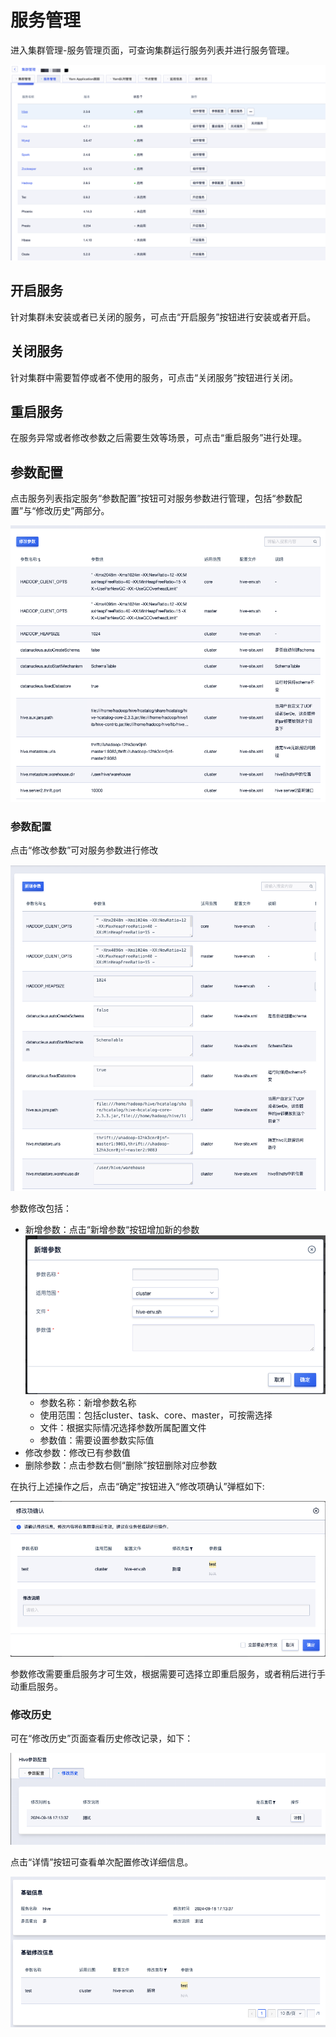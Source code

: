 # 服务管理

进入集群管理-服务管理页面，可查询集群运行服务列表并进行服务管理。

![service_list](../../images/guide/service_list.png)

## 开启服务

针对集群未安装或者已关闭的服务，可点击“开启服务”按钮进行安装或者开启。

## 关闭服务

针对集群中需要暂停或者不使用的服务，可点击“关闭服务”按钮进行关闭。

## 重启服务

在服务异常或者修改参数之后需要生效等场景，可点击“重启服务”进行处理。

## 参数配置

点击服务列表指定服务“参数配置”按钮可对服务参数进行管理，包括“参数配置”与“修改历史”两部分。

![config_update](../../images/config_update.png)

### 参数配置

点击“修改参数”可对服务参数进行修改

![config_updating](../../images/config_updating.png)

参数修改包括：

* 新增参数：点击“新增参数“按钮增加新的参数
   ![config_update_add](../../images/config_update_add.png)
   * 参数名称：新增参数名称
   * 使用范围：包括cluster、task、core、master，可按需选择
   * 文件：根据实际情况选择参数所属配置文件
   * 参数值：需要设置参数实际值
* 修改参数：修改已有参数值
* 删除参数：点击参数右侧“删除”按钮删除对应参数

在执行上述操作之后，点击“确定”按钮进入“修改项确认”弹框如下:

![config_update_statement](../../images/config_update_statement.png)

参数修改需要重启服务才可生效，根据需要可选择立即重启服务，或者稍后进行手动重启服务。

### 修改历史

可在“修改历史”页面查看历史修改记录，如下：

![config_update_history](../../images/config_update_history.png)

点击“详情”按钮可查看单次配置修改详细信息。

![config_update_history_detail](../../images/config_update_history_detail.png)